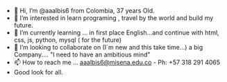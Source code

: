 - 👋 Hi, I’m @aaalbis6 from Colombia, 37 years Old.
- 👀 I’m interested in learn programing , travel by the world and build my future.
- 🌱 I’m currently learning ... in first place  English...and continue with html, css, js, python, mysql ( for the future)
- 💞️ I’m looking to collaborate on (I´m new and this take time...) a big Company.... "I need to have an ambitious mind"
- 📫 How to reach me ...  aaalbis6@misena.edu.co - Ph: +57 318 291 4065
- Good look for all.

<!---
aaalbis6/aaalbis6 is a ✨ special ✨ repository because its `README.md` (this file) appears on your GitHub profile.
You can click the Preview link to take a look at your changes.
--->
